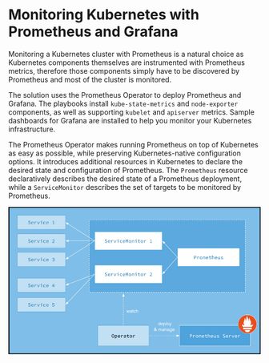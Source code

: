 # Monitoring Kubernetes with Prometheus and Grafana

Monitoring a Kubernetes cluster with Prometheus is a natural choice as Kubernetes components themselves are instrumented with Prometheus metrics, therefore those components simply have to be discovered by Prometheus and most of the cluster is monitored.

The solution uses the Prometheus Operator to deploy Prometheus and Grafana. The playbooks install `kube-state-metrics` and `node-exporter` components, as well as supporting `kubelet` and `apiserver` metrics. Sample dashboards for Grafana are installed to help you monitor your Kubernetes infrastructure.

The Prometheus Operator makes running Prometheus on top of Kubernetes as easy as possible, while preserving Kubernetes-native configuration options. It introduces additional resources in Kubernetes to declare the desired state and configuration of Prometheus. The `Prometheus` resource declaratively describes the desired state of a Prometheus deployment, while a `ServiceMonitor` describes the set of targets to be monitored by Prometheus.


!["Prometheus Operator"][media-prometheus-operator-jpg] 

[media-prometheus-operator-jpg]:<../media/prometheus-operator.jpg> "Prometheus Operator"

